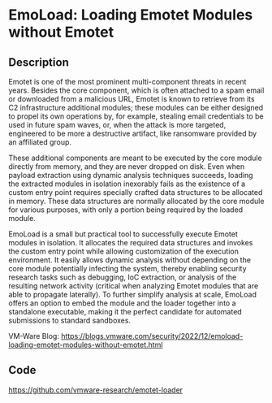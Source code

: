 # EmoLoad: Loading Emotet Modules without Emotet

## Description
Emotet is one of the most prominent multi-component threats in recent years. Besides the core component, which is often attached to a spam email or downloaded from a malicious URL, Emotet is known to retrieve from its C2 infrastructure additional modules; these modules can be either designed to propel its own operations by, for example, stealing email credentials to be used in future spam waves, or, when the attack is more targeted, engineered to be more a destructive artifact, like ransomware provided by an affiliated group.

These additional components are meant to be executed by the core module directly from memory, and they are never dropped on disk. Even when payload extraction using dynamic analysis techniques succeeds, loading the extracted modules in isolation inexorably fails as the existence of a custom entry point requires specially crafted data structures to be allocated in memory. These data structures are normally allocated by the core module for various purposes, with only a portion being required by the loaded module.

EmoLoad is a small but practical tool to successfully execute Emotet modules in isolation. It allocates the required data structures and invokes the custom entry point while allowing customization of the execution environment. It easily allows dynamic analysis without depending on the core module potentially infecting the system, thereby enabling security research tasks such as debugging, IoC extraction, or analysis of the resulting network activity (critical when analyzing Emotet modules that are able to propagate laterally). To further simplify analysis at scale, EmoLoad offers an option to embed the module and the loader together into a standalone executable, making it the perfect candidate for automated submissions to standard sandboxes.

VM-Ware Blog:  https://blogs.vmware.com/security/2022/12/emoload-loading-emotet-modules-without-emotet.html

## Code
https://github.com/vmware-research/emotet-loader
